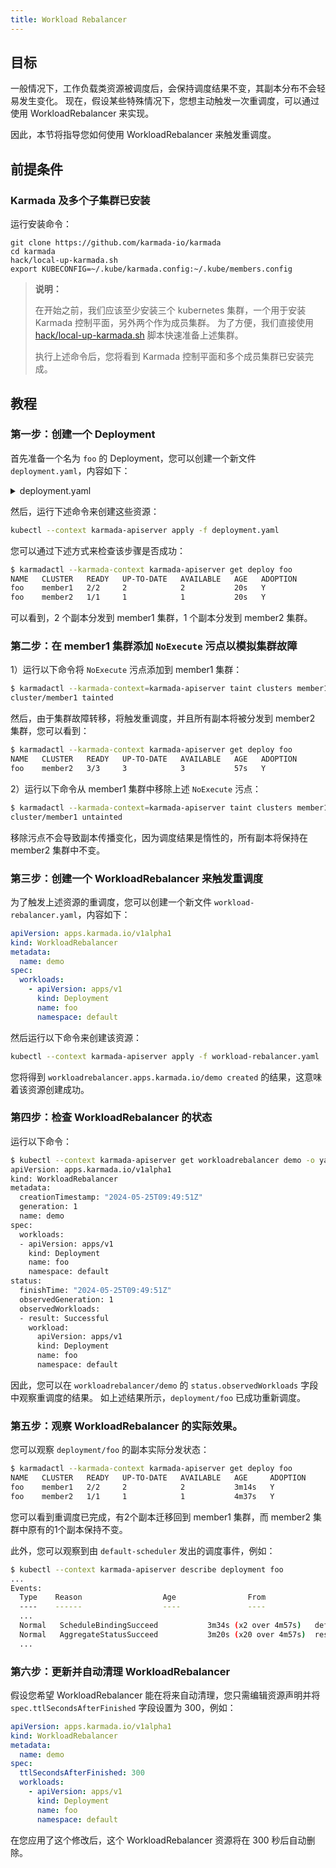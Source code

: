 ```yaml
---
title: Workload Rebalancer
---
```


## 目标

一般情况下，工作负载类资源被调度后，会保持调度结果不变，其副本分布不会轻易发生变化。
现在，假设某些特殊情况下，您想主动触发一次重调度，可以通过使用 WorkloadRebalancer 来实现。

因此，本节将指导您如何使用 WorkloadRebalancer 来触发重调度。

## 前提条件

### Karmada 及多个子集群已安装

运行安装命令：

```shell
git clone https://github.com/karmada-io/karmada
cd karmada
hack/local-up-karmada.sh
export KUBECONFIG=~/.kube/karmada.config:~/.kube/members.config
```

> **说明：**
>
> 在开始之前，我们应该至少安装三个 kubernetes 集群，一个用于安装 Karmada 控制平面，另外两个作为成员集群。
> 为了方便，我们直接使用 [hack/local-up-karmada.sh](https://karmada.io/docs/installation/#install-karmada-for-development-environment) 脚本快速准备上述集群。
>
> 执行上述命令后，您将看到 Karmada 控制平面和多个成员集群已安装完成。

## 教程

### 第一步：创建一个 Deployment

首先准备一个名为 `foo` 的 Deployment，您可以创建一个新文件 `deployment.yaml`，内容如下：

<details>
<summary>deployment.yaml</summary>

```yaml
apiVersion: apps/v1
kind: Deployment
metadata:
  name: foo
  labels:
    app: test
spec:
  replicas: 3
  selector:
    matchLabels:
      app: foo
  template:
    metadata:
      labels:
        app: foo
    spec:
      terminationGracePeriodSeconds: 0
      containers:
        - image: nginx
          name: foo
          resources:
            limits:
              cpu: 10m
              memory: 10Mi
---
apiVersion: policy.karmada.io/v1alpha1
kind: PropagationPolicy
metadata:
  name: default-pp
spec:
  placement:
    clusterTolerations:
      - effect: NoExecute
        key: workload-rebalancer-test
        operator: Exists
        tolerationSeconds: 0
    clusterAffinity:
      clusterNames:
        - member1
        - member2
    replicaScheduling:
      replicaDivisionPreference: Weighted
      replicaSchedulingType: Divided
      weightPreference:
        dynamicWeight: AvailableReplicas
  resourceSelectors:
    - apiVersion: apps/v1
      kind: Deployment
      name: foo
      namespace: default
```

</details>

然后，运行下述命令来创建这些资源：

```bash
kubectl --context karmada-apiserver apply -f deployment.yaml
```

您可以通过下述方式来检查该步骤是否成功：

```bash
$ karmadactl --karmada-context karmada-apiserver get deploy foo
NAME   CLUSTER   READY   UP-TO-DATE   AVAILABLE   AGE   ADOPTION
foo    member1   2/2     2            2           20s   Y
foo    member2   1/1     1            1           20s   Y
```

可以看到，2 个副本分发到 member1 集群，1 个副本分发到 member2 集群。

### 第二步：在 member1 集群添加 `NoExecute` 污点以模拟集群故障

1）运行以下命令将 `NoExecute` 污点添加到 member1 集群：

```bash
$ karmadactl --karmada-context=karmada-apiserver taint clusters member1 workload-rebalancer-test:NoExecute
cluster/member1 tainted
```

然后，由于集群故障转移，将触发重调度，并且所有副本将被分发到 member2 集群，您可以看到：

```bash
$ karmadactl --karmada-context karmada-apiserver get deploy foo
NAME   CLUSTER   READY   UP-TO-DATE   AVAILABLE   AGE   ADOPTION
foo    member2   3/3     3            3           57s   Y
```

2）运行以下命令从 member1 集群中移除上述 `NoExecute` 污点：

```bash
$ karmadactl --karmada-context=karmada-apiserver taint clusters member1 workload-rebalancer-test:NoExecute-
cluster/member1 untainted
```

移除污点不会导致副本传播变化，因为调度结果是惰性的，所有副本将保持在 member2 集群中不变。

### 第三步：创建一个 WorkloadRebalancer 来触发重调度

为了触发上述资源的重调度，您可以创建一个新文件 `workload-rebalancer.yaml`，内容如下：

```yaml
apiVersion: apps.karmada.io/v1alpha1
kind: WorkloadRebalancer
metadata:
  name: demo
spec:
  workloads:
    - apiVersion: apps/v1
      kind: Deployment
      name: foo
      namespace: default
```

然后运行以下命令来创建该资源：

```bash
kubectl --context karmada-apiserver apply -f workload-rebalancer.yaml
```

您将得到 `workloadrebalancer.apps.karmada.io/demo created` 的结果，这意味着该资源创建成功。

### 第四步：检查 WorkloadRebalancer 的状态

运行以下命令：

```bash
$ kubectl --context karmada-apiserver get workloadrebalancer demo -o yaml
apiVersion: apps.karmada.io/v1alpha1
kind: WorkloadRebalancer
metadata:
  creationTimestamp: "2024-05-25T09:49:51Z"
  generation: 1
  name: demo
spec:
  workloads:
  - apiVersion: apps/v1
    kind: Deployment
    name: foo
    namespace: default
status:
  finishTime: "2024-05-25T09:49:51Z"
  observedGeneration: 1
  observedWorkloads:
  - result: Successful
    workload:
      apiVersion: apps/v1
      kind: Deployment
      name: foo
      namespace: default
```

因此，您可以在 `workloadrebalancer/demo` 的 `status.observedWorkloads` 字段中观察重调度的结果。
如上述结果所示，`deployment/foo` 已成功重新调度。

### 第五步：观察 WorkloadRebalancer 的实际效果。

您可以观察 `deployment/foo` 的副本实际分发状态：

```bash
$ karmadactl --karmada-context karmada-apiserver get deploy foo
NAME   CLUSTER   READY   UP-TO-DATE   AVAILABLE   AGE     ADOPTION
foo    member1   2/2     2            2           3m14s   Y
foo    member2   1/1     1            1           4m37s   Y
```

您可以看到重调度已完成，有2个副本迁移回到 member1 集群，而 member2 集群中原有的1个副本保持不变。

此外，您可以观察到由 `default-scheduler` 发出的调度事件，例如：

```bash
$ kubectl --context karmada-apiserver describe deployment foo
...
Events:
  Type    Reason                  Age                From                                Message
  ----    ------                  ----               ----                                -------
  ...
  Normal   ScheduleBindingSucceed           3m34s (x2 over 4m57s)   default-scheduler                              Binding has been scheduled successfully. Result: {member1:2, member2:1}
  Normal   AggregateStatusSucceed           3m20s (x20 over 4m57s)  resource-binding-status-controller             Update resourceBinding(default/foo-deployment) with AggregatedStatus successfully.
  ...
```

### 第六步：更新并自动清理 WorkloadRebalancer

假设您希望 WorkloadRebalancer 能在将来自动清理，您只需编辑资源声明并将 `spec.ttlSecondsAfterFinished` 字段设置为 300，例如：

```yaml
apiVersion: apps.karmada.io/v1alpha1
kind: WorkloadRebalancer
metadata:
  name: demo
spec:
  ttlSecondsAfterFinished: 300
  workloads:
    - apiVersion: apps/v1
      kind: Deployment
      name: foo
      namespace: default
```

在您应用了这个修改后，这个 WorkloadRebalancer 资源将在 300 秒后自动删除。
